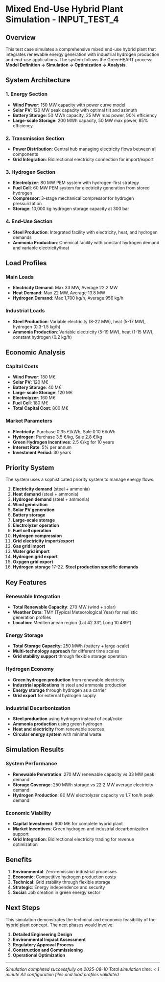 # Mixed End-Use Hybrid Plant Simulation - INPUT_TEST_4

## Overview
This test case simulates a comprehensive mixed end-use hybrid plant that integrates renewable energy generation with industrial hydrogen production and end-use applications. The system follows the GreenHEART process: **Model Definition → Simulation → Optimization → Analysis**.

## System Architecture

### 1. Energy Section
- **Wind Power**: 150 MW capacity with power curve model
- **Solar PV**: 120 MW peak capacity with optimal tilt and azimuth
- **Battery Storage**: 50 MWh capacity, 25 MW max power, 90% efficiency
- **Large-scale Storage**: 200 MWh capacity, 50 MW max power, 85% efficiency

### 2. Transmission Section
- **Power Distribution**: Central hub managing electricity flows between all components
- **Grid Integration**: Bidirectional electricity connection for import/export

### 3. Hydrogen Section
- **Electrolyzer**: 80 MW PEM system with hydrogen-first strategy
- **Fuel Cell**: 60 MW PEM system for electricity generation from stored hydrogen
- **Compressor**: 3-stage mechanical compressor for hydrogen pressurization
- **Storage**: 10,000 kg hydrogen storage capacity at 300 bar

### 4. End-Use Section
- **Steel Production**: Integrated facility with electricity, heat, and hydrogen demands
- **Ammonia Production**: Chemical facility with constant hydrogen demand and variable electricity/heat

## Load Profiles

### Main Loads
- **Electricity Demand**: Max 33 MW, Average 22.2 MW
- **Heat Demand**: Max 22 MW, Average 13.8 MW  
- **Hydrogen Demand**: Max 1,700 kg/h, Average 956 kg/h

### Industrial Loads
- **Steel Production**: Variable electricity (8-22 MW), heat (5-17 MW), hydrogen (0.3-1.5 kg/h)
- **Ammonia Production**: Variable electricity (5-19 MW), heat (1-15 MW), constant hydrogen (0.2 kg/h)

## Economic Analysis

### Capital Costs
- **Wind Power**: 180 M€
- **Solar PV**: 120 M€
- **Battery Storage**: 40 M€
- **Large-scale Storage**: 120 M€
- **Electrolyzer**: 160 M€
- **Fuel Cell**: 180 M€
- **Total Capital Cost**: 800 M€

### Market Parameters
- **Electricity**: Purchase 0.35 €/kWh, Sale 0.10 €/kWh
- **Hydrogen**: Purchase 3.5 €/kg, Sale 2.8 €/kg
- **Green Hydrogen Incentives**: 2.5 €/kg for 10 years
- **Interest Rate**: 5% per annum
- **Investment Period**: 30 years

## Priority System

The system uses a sophisticated priority system to manage energy flows:

1. **Electricity demand** (steel + ammonia)
2. **Heat demand** (steel + ammonia)
3. **Hydrogen demand** (steel + ammonia)
4. **Wind generation**
5. **Solar PV generation**
6. **Battery storage**
7. **Large-scale storage**
8. **Electrolyzer operation**
9. **Fuel cell operation**
10. **Hydrogen compression**
11. **Grid electricity import/export**
12. **Gas grid import**
13. **Water grid import**
14. **Hydrogen grid export**
15. **Oxygen grid export**
16. **Hydrogen storage**
17-22. **Steel production specific demands**

## Key Features

### Renewable Integration
- **Total Renewable Capacity**: 270 MW (wind + solar)
- **Weather Data**: TMY (Typical Meteorological Year) for realistic generation profiles
- **Location**: Mediterranean region (Lat 42.33°, Long 10.489°)

### Energy Storage
- **Total Storage Capacity**: 250 MWh (battery + large-scale)
- **Multi-technology approach** for different time scales
- **Grid stability support** through flexible storage operation

### Hydrogen Economy
- **Green hydrogen production** from renewable electricity
- **Industrial applications** in steel and ammonia production
- **Energy storage** through hydrogen as a carrier
- **Grid export** for external hydrogen supply

### Industrial Decarbonization
- **Steel production** using hydrogen instead of coal/coke
- **Ammonia production** using green hydrogen
- **Heat and electricity** from renewable sources
- **Circular energy system** with minimal waste

## Simulation Results

### System Performance
- **Renewable Penetration**: 270 MW renewable capacity vs 33 MW peak demand
- **Storage Coverage**: 250 MWh storage vs 22.2 MW average electricity demand
- **Hydrogen Production**: 80 MW electrolyzer capacity vs 1.7 ton/h peak demand

### Economic Viability
- **Capital Investment**: 800 M€ for complete hybrid plant
- **Market Incentives**: Green hydrogen and industrial decarbonization support
- **Grid Integration**: Bidirectional electricity trading for revenue optimization

## Benefits

1. **Environmental**: Zero-emission industrial processes
2. **Economic**: Competitive hydrogen production costs
3. **Technical**: Grid stability through flexible storage
4. **Strategic**: Energy independence and security
5. **Social**: Job creation in green energy sector

## Next Steps

This simulation demonstrates the technical and economic feasibility of the hybrid plant concept. The next phases would involve:

1. **Detailed Engineering Design**
2. **Environmental Impact Assessment**
3. **Regulatory Approval Process**
4. **Construction and Commissioning**
5. **Operational Optimization**

---

*Simulation completed successfully on 2025-08-10*
*Total simulation time: < 1 minute*
*All configuration files and load profiles validated*
